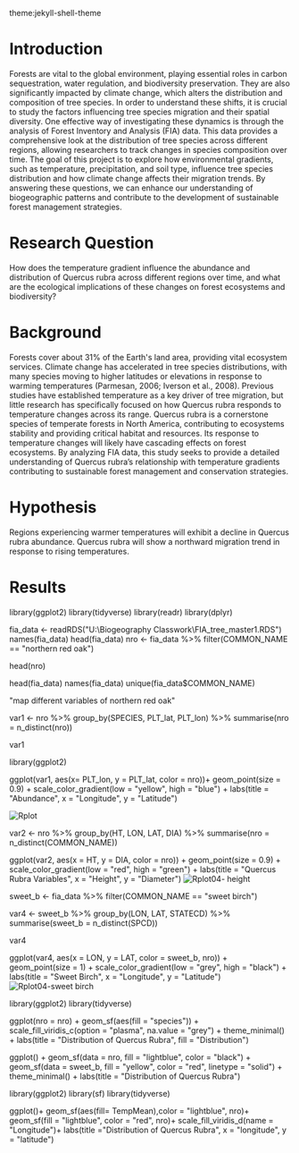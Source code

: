theme:jekyll-shell-theme
# Introduction 
Forests are vital to the global environment, playing essential roles in carbon sequestration, water regulation, and biodiversity preservation. They are also significantly impacted by climate change, which alters the distribution and composition of tree species. In order to understand these shifts, it is crucial to study the factors influencing tree species migration and their spatial diversity. One effective way of investigating these dynamics is through the analysis of Forest Inventory and Analysis (FIA) data. This data provides a comprehensive look at the distribution of tree species across different regions, allowing researchers to track changes in species composition over time. The goal of this project is to explore how environmental gradients, such as temperature, precipitation, and soil type, influence tree species distribution and how climate change affects their migration trends. By answering these questions, we can enhance our understanding of biogeographic patterns and contribute to the development of sustainable forest management strategies.
# Research Question

How does the temperature gradient influence the abundance and distribution of Quercus rubra across different regions over time, and what are the ecological implications of these changes on forest ecosystems and biodiversity?

# Background

Forests cover about 31% of the Earth's land area, providing vital ecosystem services. Climate change has accelerated in tree species distributions, with many species moving to higher latitudes or elevations in response to warming temperatures (Parmesan, 2006; Iverson et al., 2008). Previous studies have established temperature as a key driver of tree migration, but little research has specifically focused on how Quercus rubra responds to temperature changes across its range. Quercus rubra is a cornerstone species of temperate forests in North America, contributing to ecosystems stability and providing critical habitat and resources. Its response to temperature changes will likely have cascading effects on forest ecosystems. By analyzing FIA data, this study seeks to provide a detailed understanding of Quercus rubra’s relationship with temperature gradients contributing to sustainable forest management and conservation strategies.

# Hypothesis

Regions experiencing warmer temperatures will exhibit a decline in Quercus rubra abundance. Quercus rubra will show a northward migration trend in response to rising temperatures.

# Results

library(ggplot2) 
library(tidyverse) 
library(readr) 
library(dplyr)

fia_data <- readRDS("U:\Biogeography Classwork\FIA_tree_master1.RDS") names(fia_data) head(fia_data) nro <- fia_data %>% filter(COMMON_NAME == "northern red oak")

head(nro)

head(fia_data)
names(fia_data)
unique(fia_data$COMMON_NAME)

"map different variables of northern red oak"

var1 <- nro %>%
group_by(SPECIES, PLT_lat, PLT_lon) %>%
summarise(nro = n_distinct(nro))

var1

library(ggplot2)

ggplot(var1, aes(x= PLT_lon, y = PLT_lat, color = nro))+
geom_point(size = 0.9) +
scale_color_gradient(low = "yellow", high = "blue") + 
labs(title = "Abundance",
x = "Longitude", 
y = "Latitude")

![Rplot](https://github.com/user-attachments/assets/51786967-e919-4a61-a709-0bf5d8584852)




var2 <- nro %>%
group_by(HT, LON, LAT, DIA) %>% 
summarise(nro = n_distinct(COMMON_NAME))

ggplot(var2, aes(x = HT, y = DIA, color = nro)) + 
geom_point(size = 0.9) +
scale_color_gradient(low = "red", high = "green") + 
labs(title = "Quercus Rubra Variables",
x = "Height", 
y = "Diameter")
![Rplot04- height](https://github.com/user-attachments/assets/320e9d2e-5d70-4b01-8fdf-ee0fcb7695e1)


sweet_b <- fia_data %>%
filter(COMMON_NAME == "sweet birch")

var4 <- sweet_b %>% 
group_by(LON, LAT, STATECD) %>% 
summarise(sweet_b = n_distinct(SPCD))

var4

ggplot(var4, aes(x = LON, y = LAT, color = sweet_b, nro)) + 
geom_point(size = 1) + 
scale_color_gradient(low = "grey", high = "black") +
labs(title = "Sweet Birch",
x = "Longitude",
y = "Latitude")
![Rplot04-sweet birch](https://github.com/user-attachments/assets/d0a681b7-b4e5-45a5-a1e8-856c4830cc98)

library(ggplot2) 
library(tidyverse)

ggplot(nro = nro) + 
geom_sf(aes(fill = "species")) +
scale_fill_viridis_c(option = "plasma", na.value = "grey") + 
theme_minimal() + 
labs(title = "Distribution of Quercus Rubra", fill = "Distribution")

ggplot() + 
geom_sf(data = nro, fill = "lightblue", color = "black") + 
geom_sf(data = sweet_b, fill = "yellow", color = "red", linetype = "solid") +
theme_minimal() + 
labs(title = "Distribution of Quercus Rubra")


library(ggplot2) 
library(sf) 
library(tidyverse)


ggplot()+ 
geom_sf(aes(fill= TempMean),color = "lightblue", nro)+
geom_sf(fill = "lightblue", color = "red", nro)+ 
scale_fill_viridis_d(name = "Longitude")+ 
labs(title ="Distribution of Quercus Rubra", 
x = "longitude",
y = "latitude")
